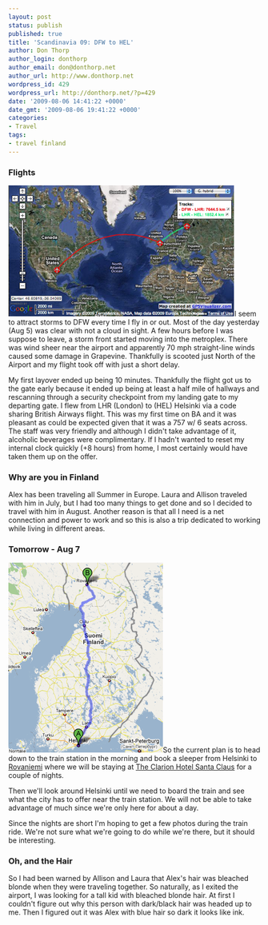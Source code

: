 ```yaml
---
layout: post
status: publish
published: true
title: 'Scandinavia 09: DFW to HEL'
author: Don Thorp
author_login: donthorp
author_email: don@donthorp.net
author_url: http://www.donthorp.net
wordpress_id: 429
wordpress_url: http://donthorp.net/?p=429
date: '2009-08-06 14:41:22 +0000'
date_gmt: '2009-08-06 19:41:22 +0000'
categories:
- Travel
tags:
- travel finland
---
```

<h3>Flights</h3>
<p><img src="/content/uploads/2009/08/picture-4.png" alt="Flight from DFW to HEL" title="Flight from DFW to HEL" width="452" height="262" class="alignright size-full wp-image-431" />I seem to attract storms to DFW every time I fly in or out. Most of the day yesterday (Aug 5) was clear with not a cloud in sight. A few hours before I was suppose to leave, a storm front started moving into the metroplex. There was wind sheer near the airport and apparently 70 mph straight-line winds caused some damage in Grapevine. Thankfully is scooted just North of the Airport and my flight took off with just a short delay.</p>
<p>My first layover ended up being 10 minutes. Thankfully the flight got us to the gate early because it ended up being at least a half mile of hallways and rescanning through a security checkpoint from my landing gate to my departing gate. I flew from LHR (London) to (HEL) Helsinki via a code sharing British Airways flight. This was my first time on BA and it was pleasant as could be expected given that it was a 757 w/ 6 seats across. The staff was very friendly and although I didn't take advantage of it, alcoholic beverages were complimentary. If I hadn't wanted to reset my internal clock quickly (+8 hours) from home, I most certainly would have taken them up on the offer.</p>
<h3>Why are you in Finland</h3>
<p>Alex has been traveling all Summer in Europe. Laura and Allison traveled with him in July, but I had too many things to get done  and so I decided to travel with him in August. Another reason is that all I need is a net connection and power to work and so this is also a trip dedicated to working while living in different areas.</p>
<h3>Tomorrow - Aug 7</h3>
<p><img src="/content/uploads/2009/08/picture-5.png" alt="Map of route from Helsinki to Rovaniemi" title="Map of route from Helsinki to Rovaniemi" width="309" height="380" class="alignleft size-full wp-image-434" />So the current plan is to head down to the train station in the morning and book a sleeper from Helsinki to <a href="http://en.wikipedia.org/wiki/Rovaniemi" target="_blank">Rovaniemi</a> where we will be staying at <a href="http://www.hotelsantaclaus.fi/?deptid=20899" target="_blank">The Clarion Hotel Santa Claus</a> for a couple of nights.</p>
<p>Then we'll look around Helsinki until we need to board the train and see what the city has to offer near the train station. We will not be able to take advantage of much since we're only here for about a day.</p>
<p> Since the nights are short I'm hoping to get a few photos during the train ride. We're not sure what we're going to do while we're there, but it should be interesting.</p>
<h3>Oh, and the Hair</h3>
<p>So I had been warned by Allison and Laura that Alex's hair was bleached blonde when they were traveling together. So naturally, as I exited the airport, I was looking for a tall kid with bleached blonde hair. At first I couldn't figure out why this person with dark/black hair was headed up to me. Then I figured out it was Alex with blue hair so dark it looks like ink.</p>
